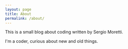 ```yaml
---
layout: page
title: About
permalink: /about/
---
```


This is a small blog about coding written by Sergio Moretti.

I'm a coder, curious about new and old things.

